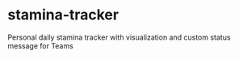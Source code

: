 # stamina-tracker
Personal daily stamina tracker with visualization and custom status message for Teams
